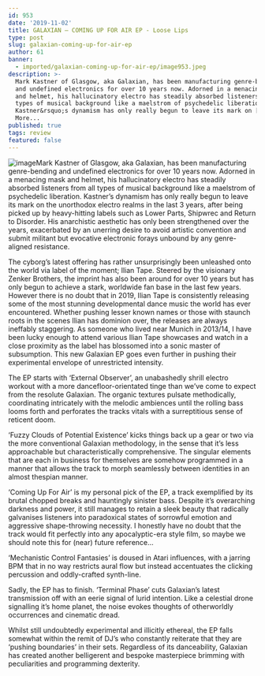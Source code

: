 ```yaml
---
id: 953
date: '2019-11-02'
title: GALAXIAN – COMING UP FOR AIR EP - Loose Lips
type: post
slug: galaxian-coming-up-for-air-ep
author: 61
banner:
  - imported/galaxian-coming-up-for-air-ep/image953.jpeg
description: >-
  Mark Kastner of Glasgow, aka Galaxian, has been manufacturing genre-bending
  and undefined electronics for over 10 years now. Adorned in a menacing mask
  and helmet, his hallucinatory electro has steadily absorbed listeners from all
  types of musical background like a maelstrom of psychedelic liberation.
  Kastner&rsquo;s dynamism has only really begun to leave its mark on [...]Read
  More...
published: true
tags: review
featured: false
---
```

![image](../imported/galaxian-coming-up-for-air-ep/image953.jpeg)Mark Kastner of Glasgow, aka Galaxian, has been manufacturing genre-bending and undefined electronics for over 10 years now. Adorned in a menacing mask and helmet, his hallucinatory electro has steadily absorbed listeners from all types of musical background like a maelstrom of psychedelic liberation. Kastner’s dynamism has only really begun to leave its mark on the unorthodox electro realms in the last 3 years, after being picked up by heavy-hitting labels such as Lower Parts, Shipwrec and Return to Disorder. His anarchistic aesthetic has only been strengthened over the years, exacerbated by an unerring desire to avoid artistic convention and submit militant but evocative electronic forays unbound by any genre-aligned resistance.

The cyborg’s latest offering has rather unsurprisingly been unleashed onto the world via label of the moment; Ilian Tape. Steered by the visionary Zenker Brothers, the imprint has also been around for over 10 years but has only begun to achieve a stark, worldwide fan base in the last few years. However there is no doubt that in 2019, Ilian Tape is consistently releasing some of the most stunning developmental dance music the world has ever encountered. Whether pushing lesser known names or those with staunch roots in the scenes Ilian has dominion over, the releases are always ineffably staggering. As someone who lived near Munich in 2013/14, I have been lucky enough to attend various Ilian Tape showcases and watch in a close proximity as the label has blossomed into a sonic master of subsumption. This new Galaxian EP goes even further in pushing their experimental envelope of unrestricted intensity.

The EP starts with ‘External Observer’, an unabashedly shrill electro workout with a more dancefloor-orientated tinge than we’ve come to expect from the resolute Galaxian. The organic textures pulsate methodically, coordinating intricately with the melodic ambiences until the rolling bass looms forth and perforates the tracks vitals with a surreptitious sense of reticent doom.

‘Fuzzy Clouds of Potential Existence’ kicks things back up a gear or two via the more conventional Galaxian methodology, in the sense that it’s less approachable but characteristically comprehensive. The singular elements that are each in business for themselves are somehow programmed in a manner that allows the track to morph seamlessly between identities in an almost thespian manner.

‘Coming Up For Air’ is my personal pick of the EP, a track exemplified by its brutal chopped breaks and hauntingly sinister bass. Despite it’s overarching darkness and power, it still manages to retain a sleek beauty that radically galvanises listeners into paradoxical states of sorrowful emotion and aggressive shape-throwing necessity. I honestly have no doubt that the track would fit perfectly into any apocalyptic-era style film, so maybe we should note this for (near) future reference…

‘Mechanistic Control Fantasies’ is doused in Atari influences, with a jarring BPM that in no way restricts aural flow but instead accentuates the clicking percussion and oddly-crafted synth-line.

Sadly, the EP has to finish. ‘Terminal Phase’ cuts Galaxian’s latest transmission off with an eerie signal of lurid intention. Like a celestial drone signalling it’s home planet, the noise evokes thoughts of otherworldly occurrences and cinematic dread.

Whilst still undoubtedly experimental and illicitly ethereal, the EP falls somewhat within the remit of DJ’s who constantly reiterate that they are ‘pushing boundaries’ in their sets. Regardless of its danceability, Galaxian has created another belligerent and bespoke masterpiece brimming with peculiarities and programming dexterity.
